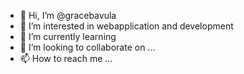 - 👋 Hi, I’m @gracebavula
- 👀 I’m interested in webapplication and development
- 🌱 I’m currently learning 
- 💞️ I’m looking to collaborate on ...
- 📫 How to reach me ...

<!---
gracebavula94/gracebavula94 is a ✨ special ✨ repository because its `README.md` (this file) appears on your GitHub profile.
You can click the Preview link to take a look at your changes.
--->
